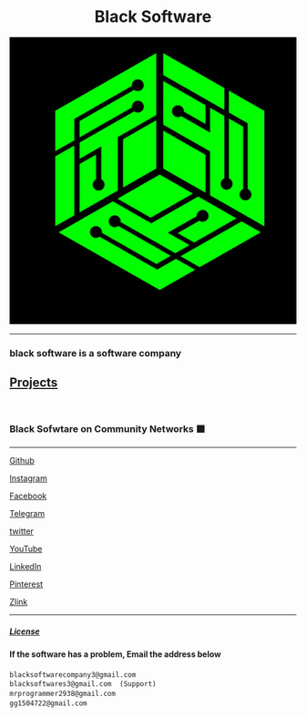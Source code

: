 <!-- Black Software -->
<center>
  
# Black Software
</center>
<a href="https://github.com/black-software-com/black-software" target="_top" style="text-align:center;" title="Black Software">
<img src="https://github.com/black-software-Com/Black-Software/blob/master/docs/img/black-software-logo-.png" title="Black Software Logo" alt="Black Software Logo">
</a>
<hr>

<h3>
black software is a software company
</h3>

## [Projects](https://github.com/black-software-com)

<br>

### Black Sofwtare on Community Networks ⬛
---

[Github](https://github.com/black-software-com)

[Instagram](https://instagram.com/black_software_company)

[Facebook](https://www.facebook.com/profile.php?id=100076104841323)

[Telegram](https://t.me/blacksoftware3)

[twitter](https://twitter.com/blacksoftware3 )

[YouTube](https://www.youtube.com/channel/UCJNgrVc2NvEuMkASBa5AzLg)

[LinkedIn](https://www.linkedin.com/in/black-software-608425226/)

[Pinterest](https://www.pinterest.com/blacksoftwarecompany3/_saved/)

[Zlink](https://zil.ink/blacksoftware)

---


##### [License](https://github.com/black-software-Com/Black-Webbrowser/blob/master/LICENSE)

#### If the software has a problem, Email the address below

``` txt 
blacksoftwarecompany3@gmail.com
blacksoftwares3@gmail.com  (Support)
mrprogrammer2938@gmail.com
gg1504722@gmail.com
```

<br>
<!-- © 2022 - Black Software -->

